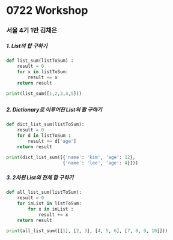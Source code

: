 # 0722 Workshop

### 서울 4기 1반 김채은

<h5>1. List의 합 구하기</h5>

```python
def list_sum(listToSum) :
    result = 0
    for x in listToSum:
        result += x
    return result

print(list_sum([1,2,3,4,5]))
```

<h5>

<h5> 2. Dictionary로 이루어진 List의 합 구하기</h5>

```python
def dict_list_sum(listToSum):
    result = 0
    for d in listToSum :
        result += d['age']
    return result

print(dict_list_sum([{'name': 'kim', 'age': 12},
                     {'name': 'lee', 'age': 4}]))
```



<h5>3. 2차원 List의 전체 합 구하기</h5>

```python
def all_list_sum(listToSum):
    result = 0
    for inList in listToSum:
        for x in inList : 
            result += x
    return result

print(all_list_sum([[1], [2, 3], [4, 5, 6], [7, 8, 9, 10]]))
```





